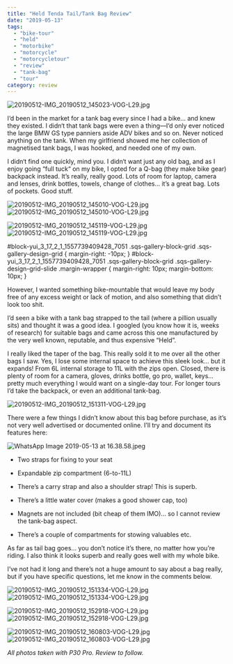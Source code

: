 ```yaml
---
title: "Held Tenda Tail/Tank Bag Review"
date: "2019-05-13"
tags: 
  - "bike-tour"
  - "held"
  - "motorbike"
  - "motorcycle"
  - "motorcycletour"
  - "review"
  - "tank-bag"
  - "tour"
category: review
---
```


![20190512-IMG_20190512_145023-VOG-L29.jpg](/assets/images/d286a-20190512-img_20190512_145023-vog-l29.jpg)

I‘d been in the market for a tank bag every since I had a bike... and knew they existed. I didn‘t that tank bags were even a thing—I‘d only ever noticed the large BMW GS type panniers aside ADV bikes and so on. Never noticed anything on the tank. When my girlfriend showed me her collection of magnetised tank bags, I was hooked, and needed one of my own.

I didn‘t find one quickly, mind you. I didn‘t want just any old bag, and as I enjoy going “full tuck“ on my bike, I opted for a Q-bag (they make bike gear) backpack instead. It’s really, really good. Lots of room for laptop, camera and lenses, drink bottles, towels, change of clothes... it’s a great bag. Lots of pockets. Good stuff.

![20190512-IMG_20190512_145010-VOG-L29.jpg](/assets/images/bcba1-20190512-img_20190512_145010-vog-l29.jpg)![20190512-IMG_20190512_145010-VOG-L29.jpg](/assets/images/bcba1-20190512-img_20190512_145010-vog-l29.jpg)

![20190512-IMG_20190512_145119-VOG-L29.jpg](/assets/images/f2bf3-20190512-img_20190512_145119-vog-l29.jpg)![20190512-IMG_20190512_145119-VOG-L29.jpg](/assets/images/f2bf3-20190512-img_20190512_145119-vog-l29.jpg)

#block-yui\_3\_17\_2\_1\_1557739409428\_7051 .sqs-gallery-block-grid .sqs-gallery-design-grid { margin-right: -10px; } #block-yui\_3\_17\_2\_1\_1557739409428\_7051 .sqs-gallery-block-grid .sqs-gallery-design-grid-slide .margin-wrapper { margin-right: 10px; margin-bottom: 10px; }

However, I wanted something bike-mountable that would leave my body free of any excess weight or lack of motion, and also something that didn’t look too shit.

I’d seen a bike with a tank bag strapped to the tail (where a pillion usually sits) and thought it was a good idea. I googled (you know how it is, weeks of research) for suitable bags and came across this one manufactured by the very well known, reputable, and thus expensive “Held”.

I really liked the taper of the bag. This really sold it to me over all the other bags I saw. Yes, I lose some internal space to achieve this sleek look... but it expands! From 6L internal storage to 11L with the zips open. Closed, there is plenty of room for a camera, gloves, drinks bottle, go pro, wallet, keys... pretty much everything I would want on a single-day tour. For longer tours I’d take the backpack, or even an additional tank-bag.

![20190512-IMG_20190512_151311-VOG-L29.jpg](/assets/images/5ff08-20190512-img_20190512_151311-vog-l29.jpg)

There were a few things I didn’t know about this bag before purchase, as it’s not very well advertised or documented online. I’ll try and document its features here:

![WhatsApp Image 2019-05-13 at 16.38.58.jpeg](/assets/images/4ed86-whatsappimage2019-05-13at16.38.58.jpeg)

- Two straps for fixing to your seat
    
- Expandable zip compartment (6-to-11L)
    
- There’s a carry strap and also a shoulder strap! This is superb.
    
- There’s a little water cover (makes a good shower cap, too)
    
- Magnets are not included (bit cheap of them IMO)... so I cannot review the tank-bag aspect.
    
- There’s a couple of compartments for stowing valuables etc.
    

As far as tail bag goes... you don’t notice it’s there, no matter how you’re riding. I also think it looks superb and really goes well with my whole bike.

I’ve not had it long and there’s not a huge amount to say about a bag really, but if you have specific questions, let me know in the comments below.

![20190512-IMG_20190512_151334-VOG-L29.jpg](/assets/images/79e0b-20190512-img_20190512_151334-vog-l29.jpg)![20190512-IMG_20190512_151334-VOG-L29.jpg](/assets/images/79e0b-20190512-img_20190512_151334-vog-l29.jpg)

![20190512-IMG_20190512_152918-VOG-L29.jpg](/assets/images/3d795-20190512-img_20190512_152918-vog-l29.jpg)![20190512-IMG_20190512_152918-VOG-L29.jpg](/assets/images/3d795-20190512-img_20190512_152918-vog-l29.jpg)

![20190512-IMG_20190512_160803-VOG-L29.jpg](/assets/images/7f990-20190512-img_20190512_160803-vog-l29.jpg)![20190512-IMG_20190512_160803-VOG-L29.jpg](/assets/images/7f990-20190512-img_20190512_160803-vog-l29.jpg)

_All photos taken with P30 Pro. Review to follow._
